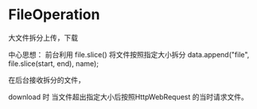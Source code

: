 # FileOperation
大文件拆分上传，下载

中心思想：
前台利用 file.slice() 将文件按照指定大小拆分
data.append("file", file.slice(start, end), name);

在后台接收拆分的文件，

download 时 当文件超出指定大小后按照HttpWebRequest 的当时请求文件。

